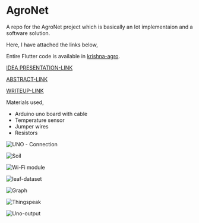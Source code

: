 # AgroNet
A repo for the AgroNet project which is basically an Iot implementaion and a software solution.

Here, I have attached the links below,

Entire Flutter code is available in [krishna-agro](https://github.com/KRISHNA-663/AgroNet/tree/krishna-agro).

[IDEA PRESENTATION-LINK](https://drive.google.com/file/d/1olk-wAV2zQO5Y5FrKgHU3j47_5uyxtoi/view?usp=sharing)

[ABSTRACT-LINK](https://drive.google.com/file/d/1b5XukFOHC8vxv84uGxiSXfJGChcNkTjr/view?usp=sharing)

[WRITEUP-LINK](https://drive.google.com/file/d/1JdGBPyE5YQZhFOruQE703Qmr49mBVZEW/view?usp=sharing)

Materials used,
* Arduino uno board with cable
* Temperature sensor
* Jumper wires
* Resistors


![UNO - Connection](https://github.com/KRISHNA-663/AgroNet/assets/93438911/7bfe1e85-f04a-41ab-812f-69cc3021bb33)

![Soil](https://github.com/KRISHNA-663/AgroNet/assets/93438911/12879998-ee43-4002-9842-7b0ff08fff1c)

![Wi-Fi module](https://github.com/KRISHNA-663/AgroNet/assets/93438911/7bfceeb4-1415-4da5-a020-32c98b8e26e1)

![leaf-dataset](https://github.com/KRISHNA-663/AgroNet/assets/93438911/36ef47dd-37f8-4c90-b214-885ffef2e8f5)

![Graph](https://github.com/KRISHNA-663/AgroNet/assets/93438911/c4552b08-8b78-4c82-82ed-a9a1f3a23bd2)

![Thingspeak](https://github.com/KRISHNA-663/AgroNet/assets/93438911/32cefa28-05e0-4eb6-af6b-dfd2dd205629)

![Uno-output](https://github.com/KRISHNA-663/AgroNet/assets/93438911/712c3edf-3440-45e6-b507-cc71d5155b8e)


